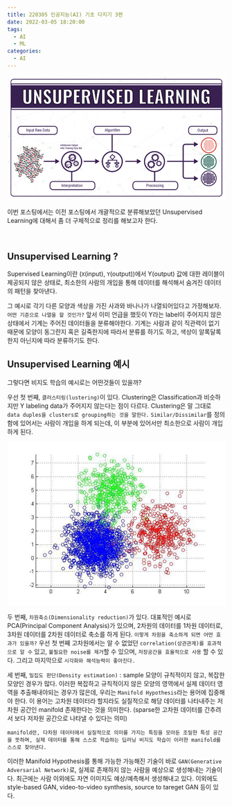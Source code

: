 ```yaml
---
title: 220305 인공지능(AI) 기초 다지기 3편
date: 2022-03-05 18:20:00
tags:
  - AI
  - ML
categories:
  - AI
---
```


<div align="center">
  <img src="/images/post_images/220305_unsupervised-learning.png" alt="Unsupervised Learning">
</div>

이번 포스팅에서는 이전 포스팅에서 개괄적으로 분류해보았던 Unsupervised Learning에 대해서 좀 더 구체적으로 정리를 해보고자 한다.

<br/>

<h2><b>Unsupervised Learning ?</b></h2>

Supervised Learning이란 (`X`(input), `Y`(output))에서 Y(output) 값에 대한 레이블이 제공되지 않은 상태로, 최소한의 사람의 개입을 통해 데이터를 해석해서 숨겨진 데이터의 패턴을 찾아낸다.

그 예시로 각기 다른 모양과 색상을 가진 사과와 바나나가 나열되어있다고 가정해보자. `어떤 기준으로 나열을 할 것인가?` 앞서 이미 언급을 했듯이 Y라는 label이 주어지지 않은 상태에서 기계는 주어진 데이터들을 분류해야한다. 기계는 사람과 같이 직관력이 없기 때문에 모양이 동그란지 혹은 길죽한지에 따라서 분류를 하기도 하고, 색상이 알록달록한지 아닌지에 따라 분류하기도 한다.

<h2><b>Unsupervised Learning 예시</b></h2>

그렇다면 비지도 학습의 예시로는 어떤것들이 있을까?

우선 첫 번째, `클러스터링(lustering)`이 있다. Clustering은 Classification과 비슷하지만 Y labeling data가 주어지지 않는다는 점이 다르다. Clustering은 말 그대로 `data duples을 clusters로 grouping하는 것을 말한다.` `Similar/Dissimilar`를 정의함에 있어서는 사람이 개입을 하게 되는데, 이 부분에 있어서만 최소한으로 사람이 개입하게 된다.

<div align="center">
  <img src="/images/post_images/220306_unsupervised-learning_clustering.jpeg" alt="Unsupervised learning - Clustering">
</div>

두 번째, `차원축소(Dimensionality reduction)`가 있다. 대표적인 예시로 PCA(Principal Component Analysis)가 있으며, 2차원의 데이터를 1차원 데이터로, 3차원 데이터를 2차원 데이터로 축소를 하게 된다. `이렇게 차원을 축소하게 되면 어떤 효과가 있을까?`
우선 첫 번째 고차원에서는 알 수 없었던 `correlation(상관관계)를 효과적으로 알 수` 있고, `불필요한 noise를 제거`할 수 있으며, `저장공간을 효율적으로 사용` 할 수 있다. 그리고 마지막으로 `시각화와 해석능력이 좋아진다.`

세 번째, `밀집도 판단(Density estimation)` : sample 모양이 규칙적이지 않고, 복잡한 모양인 경우가 많다. 이러한 복잡하고 규칙적이지 않은 모양의 영역에서 실제 데이터 영역을 추출해내야되는 경우가 많은데, 우리는 `Manifold Hypothesis`라는 용어에 집중해야 한다. 이 용어는 고차원 데이터라 할지라도 실질적으로 해당 데이터를 나타내주는 저차원 공간인 manifold 존재한다는 것을 의미한다. (sparse한 고차원 데이터를 간추려서 보다 저차원 공간으로 나타낼 수 있다는 의미)

`manifold란, 다차원 데이터에서 실질적으로 의미를 가지는 특징을 모아둔 조밀한 특성 공간을 뜻하며, 실제 데이터를 통해 스스로 학습하는 딥러닝 비지도 학습이 이러한 manifold를 스스로 찾아낸다.`

이러한 Manifold Hypothesis를 통해 가능한 가능해진 기술이 바로 `GAN(Generative Adversarial Network)`로, 실제로 존재하지 않는 사람을 예상으로 생성해내는 기술이다. 최근에는 사람 이외에도 자연 이미지도 예상/예측해서 생성해내고 있다.
이외에도 style-based GAN, video-to-video synthesis, source to tareget GAN 등이 있다.
